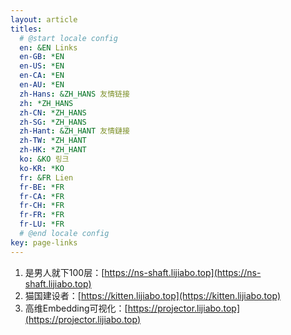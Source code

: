 ```yaml
---
layout: article
titles:
  # @start locale config
  en: &EN Links
  en-GB: *EN
  en-US: *EN
  en-CA: *EN
  en-AU: *EN
  zh-Hans: &ZH_HANS 友情链接
  zh: *ZH_HANS
  zh-CN: *ZH_HANS
  zh-SG: *ZH_HANS
  zh-Hant: &ZH_HANT 友情鏈接
  zh-TW: *ZH_HANT
  zh-HK: *ZH_HANT
  ko: &KO 링크
  ko-KR: *KO
  fr: &FR Lien
  fr-BE: *FR
  fr-CA: *FR
  fr-CH: *FR
  fr-FR: *FR
  fr-LU: *FR
  # @end locale config
key: page-links
---
```


1. 是男人就下100层：[https://ns-shaft.lijiabo.top](https://ns-shaft.lijiabo.top)
2. 猫国建设者：[https://kitten.lijiabo.top](https://kitten.lijiabo.top)
3. 高维Embedding可视化：[https://projector.lijiabo.top](https://projector.lijiabo.top)